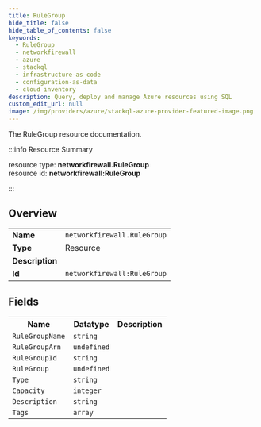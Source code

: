 ```yaml
---
title: RuleGroup
hide_title: false
hide_table_of_contents: false
keywords:
  - RuleGroup
  - networkfirewall
  - azure
  - stackql
  - infrastructure-as-code
  - configuration-as-data
  - cloud inventory
description: Query, deploy and manage Azure resources using SQL
custom_edit_url: null
image: /img/providers/azure/stackql-azure-provider-featured-image.png
---
```

The RuleGroup resource documentation.

:::info Resource Summary

<div class="row">
<div class="providerDocColumn">
<span>resource type:&nbsp;<b>networkfirewall.RuleGroup</b></span><br />
<span>resource id:&nbsp;<b>networkfirewall:RuleGroup</b></span><br />
</div>
</div>

:::

## Overview
<table><tbody>
<tr><td><b>Name</b></td><td><code>networkfirewall.RuleGroup</code></td></tr>
<tr><td><b>Type</b></td><td>Resource</td></tr>
<tr><td><b>Description</b></td><td></td></tr>
<tr><td><b>Id</b></td><td><code>networkfirewall:RuleGroup</code></td></tr>
</tbody></table>

## Fields
<table><tbody>
<tr><th>Name</th><th>Datatype</th><th>Description</th></tr>
<tr><td><code>RuleGroupName</code></td><td><code>string</code></td><td></td></tr><tr><td><code>RuleGroupArn</code></td><td><code>undefined</code></td><td></td></tr><tr><td><code>RuleGroupId</code></td><td><code>string</code></td><td></td></tr><tr><td><code>RuleGroup</code></td><td><code>undefined</code></td><td></td></tr><tr><td><code>Type</code></td><td><code>string</code></td><td></td></tr><tr><td><code>Capacity</code></td><td><code>integer</code></td><td></td></tr><tr><td><code>Description</code></td><td><code>string</code></td><td></td></tr><tr><td><code>Tags</code></td><td><code>array</code></td><td></td></tr>
</tbody></table>